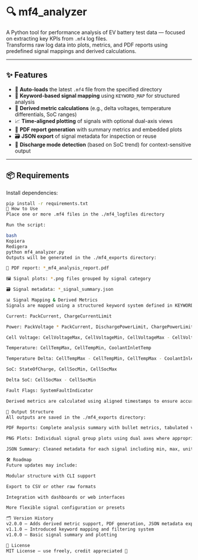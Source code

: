# 🔍 mf4_analyzer

A Python tool for performance analysis of EV battery test data — focused on extracting key KPIs from `.mf4` log files.  
Transforms raw log data into plots, metrics, and PDF reports using predefined signal mappings and derived calculations.

---

## ✨ Features

- 📂 **Auto-loads** the latest `.mf4` file from the specified directory  
- 🔑 **Keyword-based signal mapping** using `KEYWORD_MAP` for structured analysis  
- 🧠 **Derived metric calculations** (e.g., delta voltages, temperature differentials, SoC ranges)  
- 📈 **Time-aligned plotting** of signals with optional dual-axis views  
- 📄 **PDF report generation** with summary metrics and embedded plots  
- 🗃️ **JSON export** of signal metadata for inspection or reuse  
- 🧪 **Discharge mode detection** (based on SoC trend) for context-sensitive output  

---

## 📦 Requirements

Install dependencies:

```bash
pip install -r requirements.txt
🚀 How to Use
Place one or more .mf4 files in the ./mf4_logfiles directory

Run the script:

bash
Kopiera
Redigera
python mf4_analyzer.py
Outputs will be generated in the ./mf4_exports directory:

📄 PDF report: *_mf4_analysis_report.pdf

🖼️ Signal plots: *.png files grouped by signal category

🗃️ Signal metadata: *_signal_summary.json

📊 Signal Mapping & Derived Metrics
Signals are mapped using a structured keyword system defined in KEYWORD_MAP:

Current: PackCurrent, ChargeCurrentLimit

Power: PackVoltage * PackCurrent, DischargePowerLimit, ChargePowerLimit

Cell Voltage: CellVoltageMax, CellVoltageMin, CellVoltageMax - CellVoltageMin

Temperature: CellTempMax, CellTempMin, CoolantInletTemp

Temperature Delta: CellTempMax - CellTempMin, CellTempMax - CoolantInletTemp

SoC: StateOfCharge, CellSocMin, CellSocMax

Delta SoC: CellSocMax - CellSocMin

Fault Flags: SystemFaultIndicator

Derived metrics are calculated using aligned timestamps to ensure accurate comparisons and trend insights.

📁 Output Structure
All outputs are saved in the ./mf4_exports directory:

PDF Reports: Complete analysis summary with bullet metrics, tabulated values, and embedded signal plots

PNG Plots: Individual signal group plots using dual axes where appropriate

JSON Summary: Cleaned metadata for each signal including min, max, unit, and delta values

🛠 Roadmap
Future updates may include:

Modular structure with CLI support

Export to CSV or other raw formats

Integration with dashboards or web interfaces

More flexible signal configuration or presets

🗂 Version History
v2.0.0 – Adds derived metric support, PDF generation, JSON metadata export
v1.1.0 – Introduced keyword mapping and filtering system
v1.0.0 – Basic signal summary and plotting

📘 License
MIT License – use freely, credit appreciated 🙌